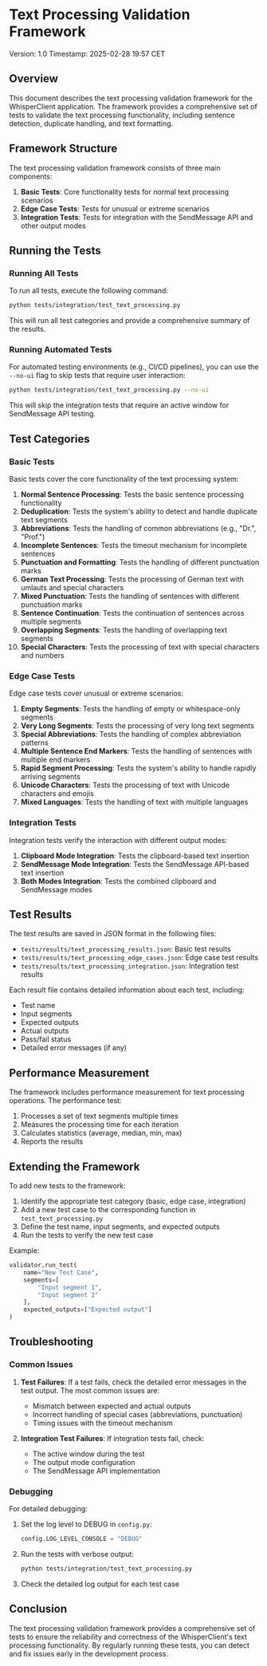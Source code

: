 # Text Processing Validation Framework
Version: 1.0
Timestamp: 2025-02-28 19:57 CET

## Overview

This document describes the text processing validation framework for the WhisperClient application. The framework provides a comprehensive set of tests to validate the text processing functionality, including sentence detection, duplicate handling, and text formatting.

## Framework Structure

The text processing validation framework consists of three main components:

1. **Basic Tests**: Core functionality tests for normal text processing scenarios
2. **Edge Case Tests**: Tests for unusual or extreme scenarios
3. **Integration Tests**: Tests for integration with the SendMessage API and other output modes

## Running the Tests

### Running All Tests

To run all tests, execute the following command:

```bash
python tests/integration/test_text_processing.py
```

This will run all test categories and provide a comprehensive summary of the results.

### Running Automated Tests

For automated testing environments (e.g., CI/CD pipelines), you can use the `--no-ui` flag to skip tests that require user interaction:

```bash
python tests/integration/test_text_processing.py --no-ui
```

This will skip the integration tests that require an active window for SendMessage API testing.

## Test Categories

### Basic Tests

Basic tests cover the core functionality of the text processing system:

1. **Normal Sentence Processing**: Tests the basic sentence processing functionality
2. **Deduplication**: Tests the system's ability to detect and handle duplicate text segments
3. **Abbreviations**: Tests the handling of common abbreviations (e.g., "Dr.", "Prof.")
4. **Incomplete Sentences**: Tests the timeout mechanism for incomplete sentences
5. **Punctuation and Formatting**: Tests the handling of different punctuation marks
6. **German Text Processing**: Tests the processing of German text with umlauts and special characters
7. **Mixed Punctuation**: Tests the handling of sentences with different punctuation marks
8. **Sentence Continuation**: Tests the continuation of sentences across multiple segments
9. **Overlapping Segments**: Tests the handling of overlapping text segments
10. **Special Characters**: Tests the processing of text with special characters and numbers

### Edge Case Tests

Edge case tests cover unusual or extreme scenarios:

1. **Empty Segments**: Tests the handling of empty or whitespace-only segments
2. **Very Long Segments**: Tests the processing of very long text segments
3. **Special Abbreviations**: Tests the handling of complex abbreviation patterns
4. **Multiple Sentence End Markers**: Tests the handling of sentences with multiple end markers
5. **Rapid Segment Processing**: Tests the system's ability to handle rapidly arriving segments
6. **Unicode Characters**: Tests the processing of text with Unicode characters and emojis
7. **Mixed Languages**: Tests the handling of text with multiple languages

### Integration Tests

Integration tests verify the interaction with different output modes:

1. **Clipboard Mode Integration**: Tests the clipboard-based text insertion
2. **SendMessage Mode Integration**: Tests the SendMessage API-based text insertion
3. **Both Modes Integration**: Tests the combined clipboard and SendMessage modes

## Test Results

The test results are saved in JSON format in the following files:

- `tests/results/text_processing_results.json`: Basic test results
- `tests/results/text_processing_edge_cases.json`: Edge case test results
- `tests/results/text_processing_integration.json`: Integration test results

Each result file contains detailed information about each test, including:

- Test name
- Input segments
- Expected outputs
- Actual outputs
- Pass/fail status
- Detailed error messages (if any)

## Performance Measurement

The framework includes performance measurement for text processing operations. The performance test:

1. Processes a set of text segments multiple times
2. Measures the processing time for each iteration
3. Calculates statistics (average, median, min, max)
4. Reports the results

## Extending the Framework

To add new tests to the framework:

1. Identify the appropriate test category (basic, edge case, integration)
2. Add a new test case to the corresponding function in `test_text_processing.py`
3. Define the test name, input segments, and expected outputs
4. Run the tests to verify the new test case

Example:

```python
validator.run_test(
    name="New Test Case",
    segments=[
        "Input segment 1",
        "Input segment 2"
    ],
    expected_outputs=["Expected output"]
)
```

## Troubleshooting

### Common Issues

1. **Test Failures**: If a test fails, check the detailed error messages in the test output. The most common issues are:
   - Mismatch between expected and actual outputs
   - Incorrect handling of special cases (abbreviations, punctuation)
   - Timing issues with the timeout mechanism

2. **Integration Test Failures**: If integration tests fail, check:
   - The active window during the test
   - The output mode configuration
   - The SendMessage API implementation

### Debugging

For detailed debugging:

1. Set the log level to DEBUG in `config.py`:
   ```python
   config.LOG_LEVEL_CONSOLE = "DEBUG"
   ```

2. Run the tests with verbose output:
   ```bash
   python tests/integration/test_text_processing.py
   ```

3. Check the detailed log output for each test case

## Conclusion

The text processing validation framework provides a comprehensive set of tests to ensure the reliability and correctness of the WhisperClient's text processing functionality. By regularly running these tests, you can detect and fix issues early in the development process.

